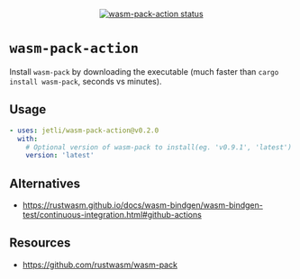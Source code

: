 <p align="center">
  <a href="https://github.com/jetli/wasm-pack-action/actions"><img alt="wasm-pack-action status" src="https://github.com/jetli/wasm-pack-action/workflows/build-test/badge.svg"></a>
</p>

# `wasm-pack-action`

Install `wasm-pack` by downloading the executable (much faster than `cargo install wasm-pack`, seconds vs minutes).

## Usage

```yaml
- uses: jetli/wasm-pack-action@v0.2.0
  with:
    # Optional version of wasm-pack to install(eg. 'v0.9.1', 'latest')
    version: 'latest'
```

## Alternatives
- https://rustwasm.github.io/docs/wasm-bindgen/wasm-bindgen-test/continuous-integration.html#github-actions

## Resources
- https://github.com/rustwasm/wasm-pack
